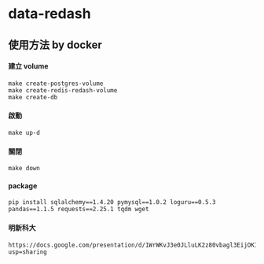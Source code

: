 # data-redash

## 使用方法 by docker

#### 建立 volume
    make create-postgres-volume
    make create-redis-redash-volume
    make create-db

#### 啟動
    make up-d

#### 關閉
    make down

#### package
    pip install sqlalchemy==1.4.20 pymysql==1.0.2 loguru==0.5.3 pandas==1.1.5 requests==2.25.1 tqdm wget


#### 明新科大
    https://docs.google.com/presentation/d/1WrWKvJ3e0JLluLK2z80vbagl3EijOK1mlSotZzMa3GI/edit?usp=sharing
